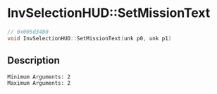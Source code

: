# InvSelectionHUD::SetMissionText
```c
// 0x005d3480
void InvSelectionHUD::SetMissionText(unk p0, unk p1)
```
## Description
```
Minimum Arguments: 2
Maximum Arguments: 2
```
